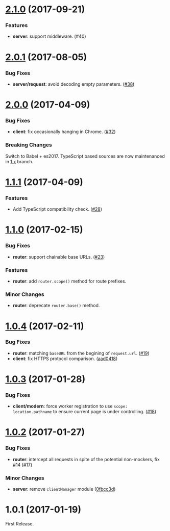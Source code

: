 # [2.1.0](https://github.com/service-mocker/service-mocker/compare/v2.0.1...v2.1.0) (2017-09-21)

### Features

- **server**: support middleware. (#40)

# [2.0.1](https://github.com/service-mocker/service-mocker/compare/v2.0.0...v2.0.1) (2017-08-05)

### Bug Fixes

- **server/request**: avoid decoding empty parameters. ([#38](https://github.com/service-mocker/service-mocker/pull/38))

# [2.0.0](https://github.com/service-mocker/service-mocker/compare/v1.1.1...v2.0.0) (2017-04-09)

### Bug Fixes

- **client**: fix occasionally hanging in Chrome. ([#32](https://github.com/service-mocker/service-mocker/pull/32))

### Breaking Changes

Switch to Babel + es2017. TypeScript based sources are now maintenanced in [1.x](https://github.com/service-mocker/service-mocker/tree/1.x) branch.

# [1.1.1](https://github.com/service-mocker/service-mocker/compare/v1.1.0...v1.1.1) (2017-04-09)

### Features

- Add TypeScript compatibility check. ([#28](https://github.com/service-mocker/service-mocker/pull/28))

# [1.1.0](https://github.com/service-mocker/service-mocker/compare/v1.0.4...v1.1.0) (2017-02-15)

### Bug Fixes

- **router**: support chainable base URLs. ([#23](https://github.com/service-mocker/service-mocker/pull/23))

### Features

- **router**: add `router.scope()` method for route prefixes.

### Minor Changes

- **router**: deprecate `router.base()` method.


# [1.0.4](https://github.com/service-mocker/service-mocker/compare/v1.0.3...v1.0.4) (2017-02-11)

### Bug Fixes

- **router**: matching `baseURL` from the begining of `request.url`. ([#19](https://github.com/service-mocker/service-mocker/pull/19))
- **client**: fix HTTPS protocol comparison. ([aad0418](https://github.com/service-mocker/service-mocker/commit/aad0418f649e89f0ee182cbdf7e0ac422f99ee48))

# [1.0.3](https://github.com/service-mocker/service-mocker/compare/v1.0.2...v1.0.3) (2017-01-28)

### Bug Fixes

- **client/modern**: force worker registration to use `scope: location.pathname` to ensure current page is under controlling. ([#18](https://github.com/service-mocker/service-mocker/pull/18))

# [1.0.2](https://github.com/service-mocker/service-mocker/compare/v1.0.1...v1.0.2) (2017-01-27)

### Bug Fixes

- **router**: intercept all requests in spite of the potential non-mockers, fix [#14](https://github.com/service-mocker/service-mocker/issues/14) ([#17](https://github.com/service-mocker/service-mocker/pull/17))

### Minor Changes

- **server**: remove `clientManager` module ([0fbcc3d](https://github.com/service-mocker/service-mocker/commit/0fbcc3d7b5a6be40053610e62bc2a5d26dbc8399))

# 1.0.1 (2017-01-19)

First Release.
